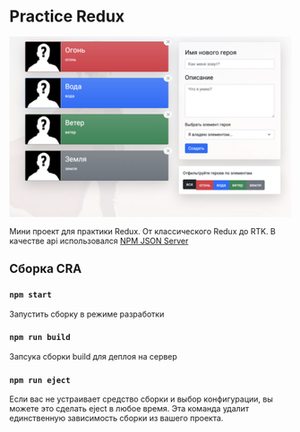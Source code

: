 # Practice Redux

![image](https://github.com/firstn1kon/heroes/blob/main/src/assets/heroes.png)

Мини проект для практики Redux. От классического Redux до RTK.
В качестве api использовался [NPM JSON Server](https://www.npmjs.com/package/json-server)

## Сборка CRA

### `npm start`

Запустить сборку в режиме разработки

### `npm run build`

Запсука сборки build для деплоя на сервер

### `npm run eject`

Если вас не устраивает средство сборки и выбор конфигурации, вы можете это сделать eject в любое время. Эта команда удалит единственную зависимость сборки из вашего проекта.